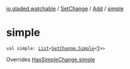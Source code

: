 [io.gladed.watchable](../../index.md) / [SetChange](../index.md) / [Add](index.md) / [simple](./simple.md)

# simple

`val simple: `[`List`](https://kotlinlang.org/api/latest/jvm/stdlib/kotlin.collections/-list/index.html)`<`[`SetChange.Simple`](../-simple/index.md)`<`[`T`](index.md#T)`>>`

Overrides [HasSimpleChange.simple](../../-has-simple-change/simple.md)


